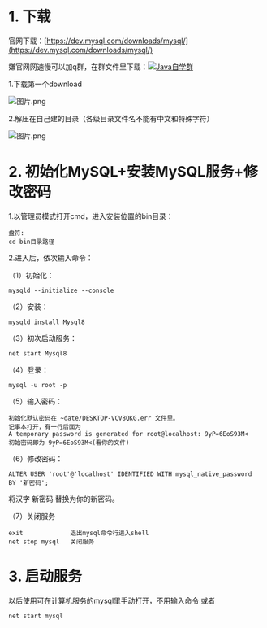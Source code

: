 # 1. 下载
官网下载：[https://dev.mysql.com/downloads/mysql/](https://dev.mysql.com/downloads/mysql/)

嫌官网网速慢可以加q群，在群文件里下载：<a target="_blank" href="//shang.qq.com/wpa/qunwpa?idkey=dde46d8813bec28588621ffad7b4a94c48fe92830345fa37bc0699813f29d282"><img border="0" src="//pub.idqqimg.com/wpa/images/group.png" alt="Java自学群" title="Java自学群"></a>

1.下载第一个download

![图片.png](https://bengtian.club/upload/2019/12/%E5%9B%BE%E7%89%87-e1a54c0674e1480f89e001b6761e996a.png)

2.解压在自己建的目录（各级目录文件名不能有中文和特殊字符）

![图片.png](https://bengtian.club/upload/2019/12/%E5%9B%BE%E7%89%87-628c1c8c29fb4d11b71ce6f1f09a9e29.png)

# 2. 初始化MySQL+安装MySQL服务+修改密码

1.以管理员模式打开cmd，进入安装位置的bin目录：
```
盘符:
cd bin目录路径
```
2.进入后，依次输入命令：


（1）初始化：

```
mysqld --initialize --console
```
（2）安装：

```
mysqld install Mysql8
```

（3）初次启动服务：
```
net start Mysql8
```

（4）登录：
```
mysql -u root -p
```
（5）输入密码：
```
初始化默认密码在 ~date/DESKTOP-VCV8QKG.err 文件里。
记事本打开，有一行后面为
A temporary password is generated for root@localhost: 9yP=6EoS93M<
初始密码即为 9yP=6EoS93M<(看你的文件)
```
（6）修改密码：
```
ALTER USER 'root'@'localhost' IDENTIFIED WITH mysql_native_password 
BY '新密码';
```
将汉字 新密码 替换为你的新密码。

（7）关闭服务
```
exit             退出mysql命令行进入shell
net stop mysql   关闭服务
```

# 3. 启动服务
以后使用可在计算机服务的mysql里手动打开，不用输入命令
或者
```
net start mysql
```